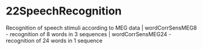 # 22SpeechRecognition
Recognition of speech stimuli according to MEG data |
wordCorrSensMEG8 - recognition of 8 words in 3 sequences |
wordCorrSensMEG24 - recognition of 24 words in 1 sequence
